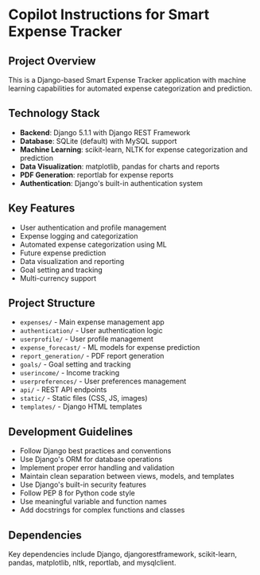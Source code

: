 # Copilot Instructions for Smart Expense Tracker

<!-- Use this file to provide workspace-specific custom instructions to Copilot. For more details, visit https://code.visualstudio.com/docs/copilot/copilot-customization#_use-a-githubcopilotinstructionsmd-file -->

## Project Overview
This is a Django-based Smart Expense Tracker application with machine learning capabilities for automated expense categorization and prediction.

## Technology Stack
- **Backend**: Django 5.1.1 with Django REST Framework
- **Database**: SQLite (default) with MySQL support
- **Machine Learning**: scikit-learn, NLTK for expense categorization and prediction
- **Data Visualization**: matplotlib, pandas for charts and reports
- **PDF Generation**: reportlab for expense reports
- **Authentication**: Django's built-in authentication system

## Key Features
- User authentication and profile management
- Expense logging and categorization
- Automated expense categorization using ML
- Future expense prediction
- Data visualization and reporting
- Goal setting and tracking
- Multi-currency support

## Project Structure
- `expenses/` - Main expense management app
- `authentication/` - User authentication logic
- `userprofile/` - User profile management
- `expense_forecast/` - ML models for expense prediction
- `report_generation/` - PDF report generation
- `goals/` - Goal setting and tracking
- `userincome/` - Income tracking
- `userpreferences/` - User preferences management
- `api/` - REST API endpoints
- `static/` - Static files (CSS, JS, images)
- `templates/` - Django HTML templates

## Development Guidelines
- Follow Django best practices and conventions
- Use Django's ORM for database operations
- Implement proper error handling and validation
- Maintain clean separation between views, models, and templates
- Use Django's built-in security features
- Follow PEP 8 for Python code style
- Use meaningful variable and function names
- Add docstrings for complex functions and classes

## Dependencies
Key dependencies include Django, djangorestframework, scikit-learn, pandas, matplotlib, nltk, reportlab, and mysqlclient.
